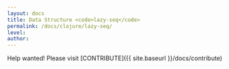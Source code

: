 ```yaml
---
layout: docs
title: Data Structure <code>lazy-seq</code>
permalink: /docs/clojure/lazy-seq/
level: 
author: 
---
```


Help wanted! Please visit  [CONTRIBUTE]({{ site.baseurl }}/docs/contribute)